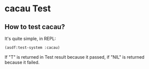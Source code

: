 # cacau Test

## How to test cacau?

It's quite simple, in REPL:

```lisp
(asdf:test-system :cacau)
```

If "T" is returned in Test result because it passed, if "NIL" is returned because it failed.
